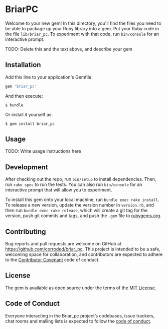 # BriarPC

Welcome to your new gem! In this directory, you'll find the files you need to be able to package up your Ruby library into a gem. Put your Ruby code in the file `lib/briar_pc`. To experiment with that code, run `bin/console` for an interactive prompt.

TODO: Delete this and the text above, and describe your gem

## Installation

Add this line to your application's Gemfile:

```ruby
gem 'briar_pc'
```

And then execute:

    $ bundle

Or install it yourself as:

    $ gem install briar_pc

## Usage

TODO: Write usage instructions here

## Development

After checking out the repo, run `bin/setup` to install dependencies. Then, run `rake spec` to run the tests. You can also run `bin/console` for an interactive prompt that will allow you to experiment.

To install this gem onto your local machine, run `bundle exec rake install`. To release a new version, update the version number in `version.rb`, and then run `bundle exec rake release`, which will create a git tag for the version, push git commits and tags, and push the `.gem` file to [rubygems.org](https://rubygems.org).

## Contributing

Bug reports and pull requests are welcome on GitHub at https://github.com/corroded/briar_pc. This project is intended to be a safe, welcoming space for collaboration, and contributors are expected to adhere to the [Contributor Covenant](http://contributor-covenant.org) code of conduct.

## License

The gem is available as open source under the terms of the [MIT License](https://opensource.org/licenses/MIT).

## Code of Conduct

Everyone interacting in the Briar_pc project’s codebases, issue trackers, chat rooms and mailing lists is expected to follow the [code of conduct](https://github.com/corroded/briar_pc/blob/master/CODE_OF_CONDUCT.md).
